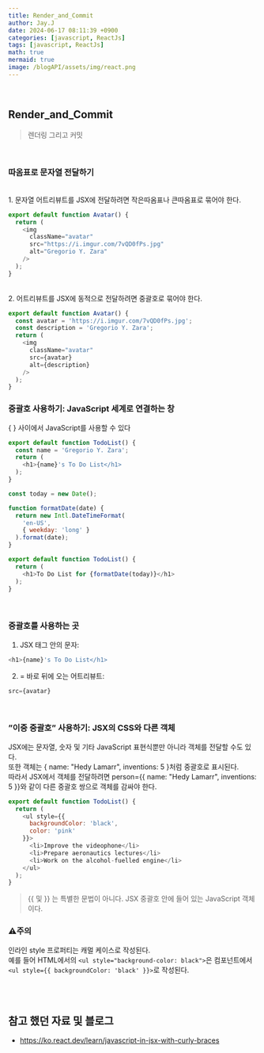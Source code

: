```yaml
---
title: Render_and_Commit
author: Jay.J
date: 2024-06-17 08:11:39 +0900
categories: [javascript, ReactJs]
tags: [javascript, ReactJs]
math: true
mermaid: true
image: /blogAPI/assets/img/react.png
---
```


<br>

## Render_and_Commit
> 렌더링 그리고 커밋
<br>

### 따옴표로 문자열 전달하기
<br>
1. 문자열 어트리뷰트를 JSX에 전달하려면 작은따옴표나 큰따옴표로 묶어야 한다.<br>

```js
export default function Avatar() {
  return (
    <img
      className="avatar"
      src="https://i.imgur.com/7vQD0fPs.jpg"
      alt="Gregorio Y. Zara"
    />
  );
}
```

<br>
2. 어트리뷰트를 JSX에 동적으로 전달하려면 중괄호로 묶어야 한다.<br>

```js
export default function Avatar() {
  const avatar = 'https://i.imgur.com/7vQD0fPs.jpg';
  const description = 'Gregorio Y. Zara';
  return (
    <img
      className="avatar"
      src={avatar}
      alt={description}
    />
  );
}
```

### 중괄호 사용하기: JavaScript 세계로 연결하는 창
{ } 사이에서 JavaScript를 사용할 수 있다

```js
export default function TodoList() {
  const name = 'Gregorio Y. Zara';
  return (
    <h1>{name}'s To Do List</h1>
  );
}

```
```js
const today = new Date();

function formatDate(date) {
  return new Intl.DateTimeFormat(
    'en-US',
    { weekday: 'long' }
  ).format(date);
}

export default function TodoList() {
  return (
    <h1>To Do List for {formatDate(today)}</h1>
  );
}

```
<br>

### 중괄호를 사용하는 곳
1. JSX 태그 안의 문자:
```js
<h1>{name}'s To Do List</h1>
```
2. = 바로 뒤에 오는 어트리뷰트:
```js
src={avatar}
```
<br>

### ”이중 중괄호” 사용하기: JSX의 CSS와 다른 객체

JSX에는 문자열, 숫자 및 기타 JavaScript 표현식뿐만 아니라 객체를 전달할 수도 있다.<br>
또한 객체는 { name: "Hedy Lamarr", inventions: 5 }처럼 중괄호로 표시된다.<br>
따라서 JSX에서 객체를 전달하려면 person={{ name: "Hedy Lamarr", inventions: 5 }}와 같이 다른 중괄호 쌍으로 객체를 감싸야 한다.

```js
export default function TodoList() {
  return (
    <ul style={{
      backgroundColor: 'black',
      color: 'pink'
    }}>
      <li>Improve the videophone</li>
      <li>Prepare aeronautics lectures</li>
      <li>Work on the alcohol-fuelled engine</li>
    </ul>
  );
}
```
> {{ 및 }} 는 특별한 문법이 아니다. JSX 중괄호 안에 들어 있는 JavaScript 객체이다.

### ⚠️주의

인라인 style 프로퍼티는 캐멀 케이스로 작성된다.<br>
예를 들어 HTML에서의 ```<ul style="background-color: black">```은 컴포넌트에서 ```<ul style={{ backgroundColor: 'black' }}>```로 작성된다.

<br>
<br>

## 참고 했던 자료 및 블로그  
 - <a href="https://ko.react.dev/learn/javascript-in-jsx-with-curly-braces" target="_blank">https://ko.react.dev/learn/javascript-in-jsx-with-curly-braces</a>
 
